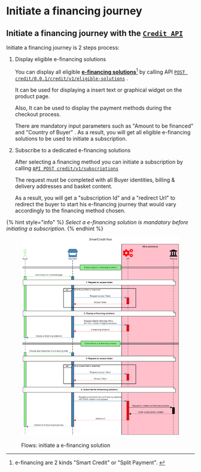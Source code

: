 # Initiate a financing journey

## Initiate a financing journey with the [`Credit API`](../../api-reference/credit-api.md)&#x20;

Initiate a financing journey is 2 steps process:

1.  Display eligible e-financing solutions

    You can display all eligible [**e-financing solutions**](#user-content-fn-1)[^1] by calling API [`POST credit/0.0.1/credit/v1/eligible-solutions`](../../api-reference/credit-api.md#credit-v1-eligible-solutions) .&#x20;

    It can be used for displaying a insert text or graphical widget on the product page.

    Also, It can be used to display the  payment methods during the checkout process.

    There are mandatory input parameters such as "Amount to be financed" and "Country of Buyer" . As a result, you will get all eligible e-financing solutions to be used to initiate a subscription.
2.  Subscribe to a dedicated e-financing solutions

    After selecting a financing method you can initiate a subscription by calling [`API POST credit/v1/subscriptions`](../../api-reference/credit-api.md#credit-v1-subscriptions-1) &#x20;

    The request must be completed with all Buyer identities, billing & delivery addresses and basket content.&#x20;

    As a result, you will get a "subscription Id" and a "redirect Url" to redirect the buyer to start his e-financing journey that would vary accordingly to the financing method chosen.

{% hint style="info" %}
_Select a e-financing solution is mandatory before initiating a subscription._&#x20;
{% endhint %}

<figure><img src="../../.gitbook/assets/github - smartcredit flow.png" alt=""><figcaption><p>Flows: initiate a e-financing solution</p></figcaption></figure>

[^1]: e-financing are 2 kinds "Smart Credit" or "Split Payment". &#x20;
